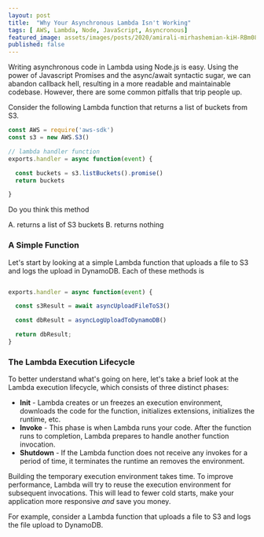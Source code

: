 ```yaml
---
layout: post
title:  "Why Your Asynchronous Lambda Isn't Working"
tags: [ AWS, Lambda, Node, JavaScript, Asyncronous]
featured_image: assets/images/posts/2020/amirali-mirhashemian-kiH-RBm08NQ-unsplash.jpg
published: false
---
```


Writing asynchronous code in Lambda using Node.js is easy.  Using the power of Javascript Promises and the async/await syntactic sugar, we can abandon callback hell, resulting in a more readable and maintainable codebase.  However, there are some common pitfalls that trip people up.  


Consider the following Lambda function that returns a list of buckets from S3.

```Javascript
const AWS = require('aws-sdk')
const s3 = new AWS.S3()

// lambda handler function
exports.handler = async function(event) {

  const buckets = s3.listBuckets().promise()
  return buckets

}
```

Do you think this method

A. returns a list of S3 buckets
B. returns nothing


### A Simple Function

Let's start by looking at a simple Lambda function that uploads a file to S3 and logs the upload in DynamoDB.  Each of these methods is

```JavaScript

exports.handler = async function(event) {

  const s3Result = await asyncUploadFileToS3()

  const dbResult = asyncLogUploadToDynamoDB()

  return dbResult;
}
```

### The Lambda Execution Lifecycle

To better understand what's going on here, let's take a brief look at the Lambda execution lifecycle, which consists of three distinct phases:

* **Init** - Lambda creates or un freezes an execution environment, downloads the code for the function, initializes extensions, initializes the runtime, etc.  
* **Invoke** - This phase is when Lambda runs your code.  After the function runs to completion, Lambda prepares to handle another function invocation.
* **Shutdown** - If the Lambda function does not receive any invokes for a period of time, it terminates the runtime an removes the environment.

Building the temporary execution environment takes time. To improve performance, Lambda will try to reuse the execution environment for subsequent invocations.  This will lead to fewer cold starts, make your application more responsive _and_ save you money.  

For example, consider a Lambda function that uploads a file to S3 and logs the file upload to DynamoDB.  
